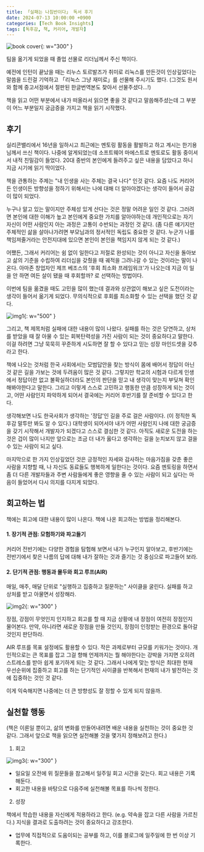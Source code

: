 ```yaml
---
title: 「실패는 나침반이다」 독서 후기
date: 2024-07-13 10:00:00 +0900
categories: [Tech Book Insights]
tags: [독후감, 책, 커리어, 개발자]
---
```


![book cover](/assets/images/techbook/failure-compass/failure-compass-bookcover.jpg){: w="300" }

팀을 옮기게 되었을 때 졸업 선물로 리더님께서 주신 책이다. 

예전에 인턴이 끝났을 때는 리누스 토르발즈가 취미로 리눅스를 만든것이 인상깊었다는 말씀을 드린걸 기억하고 「리눅스 그냥 재미로」를 선물해 주시기도 했다. (그것도 원서와 함께 중고서점에서 절판된 한글번역본도 찾아서 선물주셨다...!)

책을 읽고 어떤 부분에서 내가 떠올라서 읽으면 좋을 것 같다고 말씀해주셨는데 그 부분이 어느 부분일지 궁금증을 가지고 책을 읽기 시작했다.


## 후기
실리콘밸리에서 16년을 일하시고 최근에는 멘토링 활동을 활발하고 하고 계시는 한기용님께서 쓰신 책이다. 나중에 알게되었는데 소프트웨어 마에스트로 멘토로도 활동 중이셔서 내적 친밀감이 들었다.
20대 중반의 본인에게 들려주고 싶은 내용을 담았다고 하니 지금 시기에 읽기 딱이었다.

책을 관통하는 주제는 "내 인생을 사는 주체는 결국 나다" 인것 같다.
요즘 나도 커리어든 인생이든 방향성을 정하기 위해서는 나에 대해 더 알아야겠다는 생각이 들어서 공감이 많이 되었다.

누구나 알고 있는 말이지만 주체성 있게 산다는 것은 정말 어려운 일인 것 같다. 
그러려면 본인에 대한 이해가 높고 본인에게 중요한 가치를 알아야하는데 개인적으로는 자기 자신이 어떤 사람인지 아는 과정은 고통이 수반되는 과정인 것 같다.
(좀 다른 얘기지만 주체적인 삶을 살아나가려면 부모님과의 정서적인 독립도 중요한 것 같다. 누군가 나를 책임져줄거라는 안전지대에 있으면 본인이 본인을 책임지지 않게 되는 것 같다.)

어쨌든, 그래서 커리어는 쉼 없이 일한다고 저절로 완성되는 것이 아니고 자신을 돌아보고 삶의 기준을 수립하여 리더십을 갖췄을 때 궤적을 그려나갈 수 있는 것이라는 말이 나온다.
아마존 창업자인 제프 베조스의 '후회 최소화 프레임워크'가 나오는데 지금 이 일을 안 하면 여든 살이 됐을 때 후회할까? 로 선택하는 방법이다.

이번에 팀을 옮겼을 때도 고민을 많이 했는데 결과와 상관없이 해보고 싶은 도전이라는 생각이 들어서 옮기게 되었다. 무의식적으로 후회를 최소화할 수 있는 선택을 했던 것 같다.

![img1](/assets/images/techbook/failure-compass/img1.png){: w="500" }

그리고, 책 제목처럼 실패에 대한 내용이 많이 나왔다. 실패를 하는 것은 당연하고, 상처를 받았을 때 잘 아물 수 있는 회복탄력성을 가진 사람이 되는 것이 중요하다고 말한다.
이걸 하려면 그냥 묵묵히 꾸준하게 시도하면 잘 할 수 있다고 믿는 성장 마인드셋을 갖추라고 한다.

책에 나오는 것처럼 한국 사회에서는 모범답안을 찾는 방식이 몸에 배어서 정답이 아닌 것 같은 길을 가보는 것에 두려움이 많은 것 같다.
그렇지만 학교의 시험과 다르게 인생에서 정답이란 없고 불확실하더라도 본인의 판단을 믿고 내 생각이 맞는지 부딪쳐 확인해봐야한다고 말한다. 
그리고 이렇게 스스로 고민하고 행동한 만큼 성장하게 되는 것이고, 어떤 사람인지 파악하게 되어서 결국에는 커리어 후반기를 잘 준비할 수 있다고 한다.

생각해보면 나도 한국사회가 생각하는 '정답'인 길을 주로 걸은 사람이다. (이 정직한 독후감 말투만 봐도 알 수 있다.)
대학생이 되어서야 내가 어떤 사람인지 나에 대한 궁금증을 갖기 시작해서 개발자가 되겠다고 스스로 결심한 것 같다.
아직도 새로운 도전을 하는 것은 겁이 많이 나지만 앞으로는 조금 더 내가 옳다고 생각하는 길을 눈치보지 않고 걸을 수 있는 사람이 되고 싶다.

마지막으로 한 가지 인상깊었던 것은 긍정적인 자세와 감사하는 마음가짐을 갖춘 좋은 사람을 지향할 때, 나 자신도 동료들도 행복하게 일한다는 것이다.
요즘 멘토링을 하면서 좀 더 다른 개발자들과 주변 사람들에게 좋은 영향을 줄 수 있는 사람이 되고 싶다는 마음이 들었어서 다시 의지를 다지게 되었다.

## 회고하는 법
책에는 회고에 대한 내용이 많이 나온다. 책에 나온 회고하는 방법을 정리해본다.

#### 1. 장기적 관점: 모험하기와 파고들기
커리어 전반기에는 다양한 경험을 탐험해 보면서 내가 누구인지 알아보고, 후반기에는 전반기에서 찾은 나름의 답에 대해 내가 잘하는 것과 즐기는 것 중심으로 파고들어 보라.

#### 2. 단기적 관점: 행동과 몰두와 회고 루프(AIR)
매일, 매주, 매달 단위로 "실행하고 집중하고 질문하는" 사이클을 굴린다.
실패를 하고 상처를 받고 아물면서 성장해라.

![img2](/assets/images/techbook/failure-compass/img2.png){: w="300" }

장점, 강점이 무엇인지 인지하고 회고를 할 때 지금 상황에 내 장점이 여전히 장점인지 물어본다. 만약, 아니라면 새로운 장점을 만들 것인지, 장점이 인정받는 환경으로 돌아갈것인지 판단하라.

AIR 루프를 목표 설정에도 활용할 수 있다. 작은 과제로부터 규모를 키워가는 것이다. 
개인적으로는 큰 목표를 잡고 그걸 향해 언제까지는 뭘 해야한다는 강박을 가지면 오히려 스트레스를 받아 쉽게 포기하게 되는 것 같다.
그래서 나에게 맞는 방식은 최대한 현재 우선순위에 집중하고 회고를 하는 단기적인 사이클을 반복해서 현재의 내가 발전하는 것에 집중하는 것인 것 같다.

이게 익숙해지면 나중에는 더 큰 방향성도 잘 정할 수 있게 되지 않을까.

## 실천할 행동
(책은 이론일 뿐이고, 삶의 변화를 만들어내려면 배운 내용을 실천하는 것이 중요한 것 같다. 그래서 앞으로 책을 읽으면 실천해볼 것을 몇가지 정해보려고 한다.)

1) 회고

![img3](/assets/images/techbook/failure-compass/img3.png){: w="300" }
- 일요일 오전에 위 질문들을 참고해서 일주일 회고 시간을 갖는다. 회고 내용은 기록해둔다.
- 회고한 내용을 바탕으로 다음주에 실천해볼 목표를 하나씩 정한다.

2) 성장

책에서 학습한 내용을 자신에게 적용하라고 한다. (e.g. 약속을 잡고 다른 사람을 가르친다.) 지식을 결과로 도출하려는 것이 중요하다고 강조한다.
- 업무에 직접적으로 도움이되는 공부를 하고, 이를 블로그에 일주일에 한 번 이상 기록한다.
